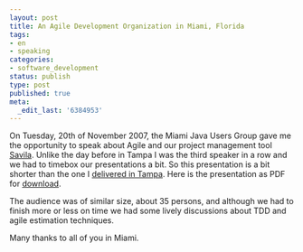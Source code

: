 ```yaml
---
layout: post
title: An Agile Development Organization in Miami, Florida
tags:
- en
- speaking
categories:
- software_development
status: publish
type: post
published: true
meta:
  _edit_last: '6384953'
---
```

<p>On Tuesday, 20th of November 2007, the Miami Java Users Group gave me the opportunity to speak about Agile and our project management tool <a href="http://www.caimito.net">Savila</a>. Unlike the day before in Tampa I was the third speaker in a row and we had to timebox our presentations a bit. So this presentation is a bit shorter than the one I <a href="http://www.stephan-schwab.com/2007/11/22/1195766926900.html">delivered in Tampa</a>. Here is the presentation as PDF for <a href="http://www.stephan-schwab.com/files/AgileDevelopmentOrganizationMiami.pdf">download</a>.</p>

<p>The audience was of similar size, about 35 persons, and although we had to finish more or less on time we had some lively discussions about TDD and agile estimation techniques.</p>

<p>Many thanks to all of you in Miami.</p>

